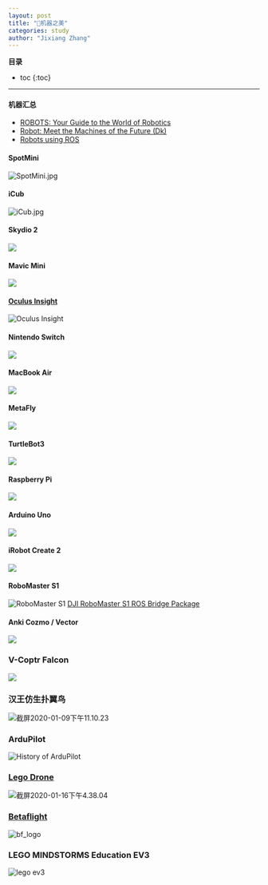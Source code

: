 ```yaml
---
layout: post
title: "🤖机器之美"
categories: study
author: "Jixiang Zhang"
---
```


**目录**

* toc
{:toc}
------

#### 机器汇总

- [ROBOTS: Your Guide to the World of Robotics](https://robots.ieee.org)
- [Robot: Meet the Machines of the Future (Dk)](https://www.amazon.co.uk/Robot-Meet-Machines-Future-Dk/dp/0241346754)
- [Robots using ROS](https://robots.ros.org/)

#### SpotMini
![SpotMini.jpg](https://i.loli.net/2019/12/22/ogBiM2wJmUsENTO.jpg)
#### iCub
![iCub.jpg](https://i.loli.net/2019/12/22/iLew1SVYymoBvXK.jpg)
#### Skydio 2
![](https://tva3.sinaimg.cn/large/d494c514ly1galix43ss6j20sg0g0dmv.jpg)
#### Mavic Mini
![](https://tvax2.sinaimg.cn/large/d494c514ly1galif3sa0aj20rs0rs7af.jpg)
#### [Oculus Insight](https://ai.facebook.com/blog/powered-by-ai-oculus-insight/)
![Oculus Insight](https://i.loli.net/2019/12/26/fSOAFNuJd9Hszpl.jpg)
#### Nintendo Switch
![](https://tva4.sinaimg.cn/large/d494c514ly1galien13jmj20xc0m8wgf.jpg)
#### MacBook Air
![](https://tvax4.sinaimg.cn/large/d494c514gy1galiad6972j20ty0hcabd.jpg)
#### MetaFly
![](https://tvax1.sinaimg.cn/large/d494c514gy1gali7z8kb5j21740o9ju0.jpg)
#### TurtleBot3
![](https://tvax4.sinaimg.cn/large/d494c514ly1galigh1j7uj20n50bptfd.jpg)
#### Raspberry Pi
![](https://tvax2.sinaimg.cn/large/d494c514ly1galih8su0lj20xc0m67wh.jpg)
#### Arduino Uno
![](https://tva2.sinaimg.cn/large/d494c514ly1galiiawza4j21jc14r4c0.jpg)
#### iRobot Create 2
![](https://tvax1.sinaimg.cn/large/d494c514ly1galijvut6vj218g0rsqey.jpg)
#### RoboMaster S1
![RoboMaster S1](https://tvax1.sinaimg.cn/large/d494c514ly1gamvh5j6zaj21xg1xgn7d.jpg)
[DJI RoboMaster S1 ROS Bridge Package](https://github.com/RoboMasterS1Challenge/robomaster_s1_can_hack)
#### Anki Cozmo / Vector
![](https://tva4.sinaimg.cn/large/d494c514ly1gan155fwroj20t60dvdgy.jpg)
### V-Coptr Falcon
![](https://tvax4.sinaimg.cn/large/d494c514ly1gaqpjqdsdkj20rs0ijwft.jpg)
### 汉王仿生扑翼鸟
![截屏2020-01-09下午11.10.23](https://tva3.sinaimg.cn/large/d494c514ly1gaqpq2120lj2138174npe.jpg)
### ArduPilot
![History of ArduPilot](https://tvax1.sinaimg.cn/large/d494c514ly1gaqlp88gwmj20m809pwf6.jpg)
### [Lego Drone](https://www.youtube.com/watch?v=wUVvQk7XLd4)
![截屏2020-01-16下午4.38.04](https://tva3.sinaimg.cn/large/d494c514gy1gayi09rjqyj21z418gqv7.jpg)
### [Betaflight](https://github.com/betaflight/betaflight)
![bf_logo](https://tvax3.sinaimg.cn/large/d494c514gy1gayi0a7k9qj20oa05kq3n.jpg)
### LEGO MINDSTORMS Education EV3
![lego ev3](https://tva4.sinaimg.cn/large/d494c514gy1gayi0900lij20hs0hswgl.jpg)